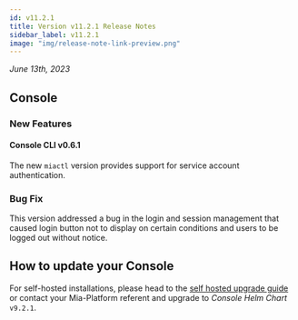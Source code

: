 ```yaml
---
id: v11.2.1
title: Version v11.2.1 Release Notes
sidebar_label: v11.2.1
image: "img/release-note-link-preview.png"
---
```


_June 13th, 2023_

## Console

### New Features

#### Console CLI v0.6.1

The new `miactl` version provides support for service account authentication.

### Bug Fix

This version addressed a bug in the login and session management that caused login button not to display on certain conditions and users to be logged out without notice.

## How to update your Console

For self-hosted installations, please head to the [self hosted upgrade guide](/self_hosted/installation-chart/100_how_to_upgrade.md#v11---version-upgrades) or contact your Mia-Platform referent and upgrade to _Console Helm Chart_ `v9.2.1`.
